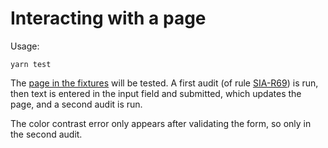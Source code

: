 # Interacting with a page

Usage:

```shell
yarn test
```

The [page in the fixtures](fixtures/page.html) will be tested. A first audit (of rule [SIA-R69](https://alfa.siteimprove.com/rules/sia-r69)) is run, then text is entered in the input field and submitted, which updates the page, and a second audit is run.

The color contrast error only appears after validating the form, so only in the second audit.